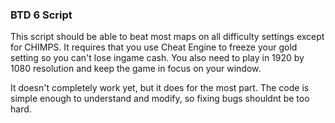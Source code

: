 ### BTD 6 Script

This script should be able to beat most maps on all difficulty settings except for CHIMPS. It requires that you use Cheat Engine to freeze your gold setting so you can't lose ingame cash. You also need to play in 1920 by 1080 resolution and keep the game in focus on your window.

It doesn't completely work yet, but it does for the most part. The code is simple enough to understand and modify, so fixing bugs shouldnt be too hard.


